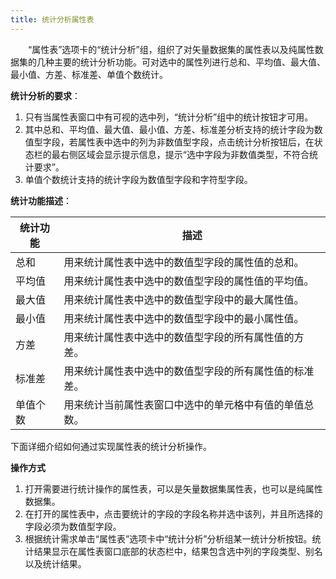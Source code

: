 ```yaml
---
title: 统计分析属性表
---
```



　　“属性表”选项卡的“统计分析”组，组织了对矢量数据集的属性表以及纯属性数据集的几种主要的统计分析功能。可对选中的属性列进行总和、平均值、最大值、最小值、方差、标准差、单值个数统计。   
  
  
**统计分析的要求**：  
1. 只有当属性表窗口中有可视的选中列，“统计分析”组中的统计按钮才可用。  
2. 其中总和、平均值、最大值、最小值、方差、标准差分析支持的统计字段为数值型字段，若属性表中选中的列为非数值型字段，点击统计分析按钮后，在状态栏的最右侧区域会显示提示信息，提示“选中字段为非数值类型，不符合统计要求”。  
3. 单值个数统计支持的统计字段为数值型字段和字符型字段。     
    
 
**统计功能描述**：  
  
统计功能|描述  
-|-    
总和|用来统计属性表中选中的数值型字段的属性值的总和。     
平均值|用来统计属性表中选中的数值型字段的属性值的平均值。  
最大值|用来统计属性表中选中的数值型字段中的最大属性值。  
最小值|用来统计属性表中选中的数值型字段中的最小属性值。  
方差|用来统计属性表中选中的数值型字段的所有属性值的方差。  
标准差|用来统计属性表中选中的数值型字段的所有属性值的标准差。  
单值个数|用来统计当前属性表窗口中选中的单元格中有值的单值总数。  

下面详细介绍如何通过实现属性表的统计分析操作。

  
**操作方式**  
  
1. 打开需要进行统计操作的属性表，可以是矢量数据集属性表，也可以是纯属性数据集。   
2. 在打开的属性表中，点击要统计的字段的字段名称并选中该列，并且所选择的字段必须为数值型字段。   
3. 根据统计需求单击“属性表”选项卡中“统计分析”分析组某一统计分析按钮。统计结果显示在属性表窗口底部的状态栏中，结果包含选中列的字段类型、别名以及统计结果。 

  

